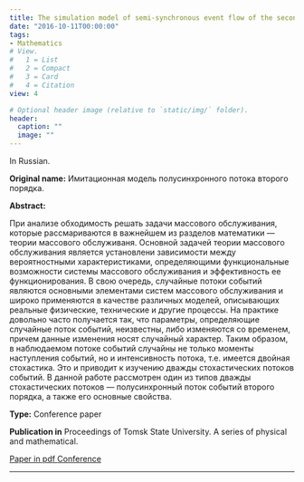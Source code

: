 ```yaml
---
title: The simulation model of semi-synchronous event flow of the second order
date: "2016-10-11T00:00:00"
tags:
- Mathematics
# View.
#   1 = List
#   2 = Compact
#   3 = Card
#   4 = Citation
view: 4

# Optional header image (relative to `static/img/` folder).
header:
  caption: ""
  image: ""
---
```

In Russian.

**Original name:** Имитационная модель полусинхронного потока второго порядка.

**Abstract:**

При анализе обходимость решать задачи массового обслуживания, которые рассмариваются в важнейшем из разделов математики — теории массового обслуживаня. Основной задачей теории массового обслуживания является установлени зависимости между вероятностными характеристиками, определяющими функциональные возможности системы массового обслуживания и эффективность ее функционирования. В свою очередь, случайные потоки событий являются основными элементами систем массового обслуживания и широко применяются в качестве различных моделей, описывающих реальные физические, технические и другие процессы. На практике довольно часто получается так, что параметры, определяющие случайные поток событий, неизвестны, либо изменяются со временем, причем данные изменения носят случайный характер. Таким образом, в наблюдаемом потоке событий случайны не только моменты наступления событий, но и интенсивность потока, т.е. имеется двойная стохастика. Это и приводит к изучению дважды стохастических потоков событий. В данной работе рассмотрен один из типов дважды стохастических потоков — полусинхронный поток событий второго порядка, а также его основные свойства.

**Type:** Conference paper

**Publication in** Proceedings of Tomsk State University. A series of physical and mathematical.

<a href="http://vital.lib.tsu.ru/vital/access/manager/Repository/vtls:000565781">
  Paper in pdf
</a>

<a href="http://www.fpmk.tsu.ru/node/2251">
  Conference
</a>

---

